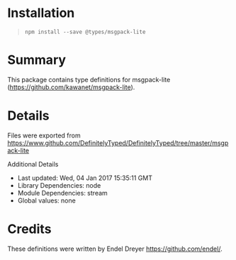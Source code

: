 # Installation
> `npm install --save @types/msgpack-lite`

# Summary
This package contains type definitions for msgpack-lite (https://github.com/kawanet/msgpack-lite).

# Details
Files were exported from https://www.github.com/DefinitelyTyped/DefinitelyTyped/tree/master/msgpack-lite

Additional Details
 * Last updated: Wed, 04 Jan 2017 15:35:11 GMT
 * Library Dependencies: node
 * Module Dependencies: stream
 * Global values: none

# Credits
These definitions were written by Endel Dreyer <https://github.com/endel/>.
